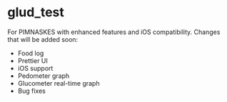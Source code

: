 # glud_test

For PIMNASKES with enhanced features and iOS compatibility. Changes that will be added soon:
- Food log
- Prettier UI
- iOS support
- Pedometer graph
-  Glucometer real-time graph 
- Bug fixes
